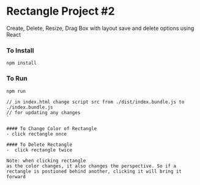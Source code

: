 # Rectangle Project #2

Create, Delete, Resize, Drag Box with layout save and delete options
using React

### To Install

```
npm install
```

### To Run

```
npm run

// in index.html change script src from ./dist/index.bundle.js to ./index.bundle.js
// for updating any changes
`

#### To Change Color of Rectangle
- click rectangle once

#### To Delete Rectangle
-  click rectangle twice

Note: when clicking rectangle
as the color changes, it also changes the perspective. So if a rectangle is postioned behind another, clicking it will bring it forward
